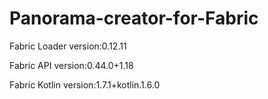 # Panorama-creator-for-Fabric

<p>Fabric Loader version:0.12.11</p>
<p>Fabric API version:0.44.0+1.18</p>
<p>Fabric Kotlin version:1.7.1+kotlin.1.6.0</p>
